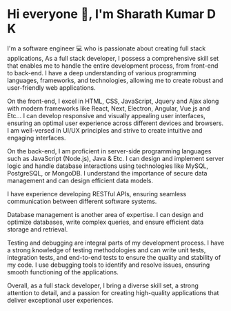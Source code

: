 <a id="eof"></a>
# Hi everyone 👋, I'm Sharath Kumar D K
I'm a software engineer 💻 who is passionate about creating full stack applications, As a full stack developer, I possess a comprehensive skill set that enables me to handle the entire development process, from front-end to back-end. I have a deep understanding of various programming languages, frameworks, and technologies, allowing me to create robust and user-friendly web applications.

On the front-end, I excel in HTML, CSS, JavaScript, Jquery and Ajax along with modern frameworks like React, Next, Electron, Angular, Vue.js and Etc... I can develop responsive and visually appealing user interfaces, ensuring an optimal user experience across different devices and browsers. I am well-versed in UI/UX principles and strive to create intuitive and engaging interfaces.

On the back-end, I am proficient in server-side programming languages such as JavaScript (Node.js), Java & Etc. I can design and implement server logic and handle database interactions using technologies like MySQL, PostgreSQL, or MongoDB. I understand the importance of secure data management and can design efficient data models.

I have experience developing RESTful APIs, ensuring seamless communication between different software systems.

Database management is another area of expertise. I can design and optimize databases, write complex queries, and ensure efficient data storage and retrieval.

Testing and debugging are integral parts of my development process. I have a strong knowledge of testing methodologies and can write unit tests, integration tests, and end-to-end tests to ensure the quality and stability of my code. I use debugging tools to identify and resolve issues, ensuring smooth functioning of the applications.

Overall, as a full stack developer, I bring a diverse skill set, a strong attention to detail, and a passion for creating high-quality applications that deliver exceptional user experiences.
